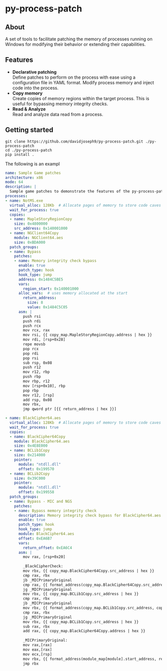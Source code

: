 # py-process-patch

## About
A set of tools to facilitate patching the memory of processes running on Windows for 
modifying their behavior or extending their capabilities.

## Features
* <b>Declarative patching</b><br/>
   Define patches to perform on the process with ease using a configuration file in YAML format.
   Modify process memory and inject code into the process.
* <b>Copy memory</b><br/>
   Create copies of memory regions within the target process. This is useful for bypassing memory integrity checks.
* <b>Read & Analyze</b><br/>
   Read and analyze data read from a process.

## Getting started
```
git clone https://github.com/davidjoseph9/py-process-patch.git ./py-process-patch
cd ./py-process-patch
pip install .
```

The following is an exampl
```yaml
name: Sample Game patches
architecture: x86
mode: 64
description: |
  Sample game patches to demonstrate the features of the py-process-patch module
processes:
- name: NotMS.exe
  virtual_alloc: 128Kb  # Allocate pages of memory to store code caves and pointers in
  wait_for_process: true
  copies:
  - name: MapleStoryRegionCopy
    size: 0x4800000
    src_address: 0x140001000
  - name: NGClient64Copy
    module: NGClient64.aes
    size: 0xBDA000
  patch_groups:
  - name: Bypass
    patches:
    - name: Memory integrity check bypass
      enable: true
      patch_type: hook
      hook_type: jump
      address: 0x1484C5BE5
      vars:
        region_start: 0x140001000
      alloc_vars:  # uses memory allocated at the start
        return_address: 
          size: 8
          value: 0x1484C5C05
      asm: |
        push rsi
        push rdi
        push rcx
        mov rcx, rax
        mov rsi, {{ copy_map.MapleStoryRegionCopy.address | hex }}
        mov rdi, [rsp+0x28]
        repe movsb
        pop rcx
        pop rdi
        pop rsi
        sub rsp, 0x08
        push r12
        mov r12, rbp
        push rbp
        mov rbp, r12
        mov [rsp+0x10], rbp
        pop rbp
        mov r12, [rsp]
        add rsp, 0x08
        mov rbx, 
        jmp qword ptr [{{ return_address | hex }}]
```

```yaml
- name: BlackCipher64.aes
  virtual_alloc: 128Kb  # Allocate pages of memory to store code caves and pointers in
  wait_for_process: true
  copies:
  - name: BlackCipher64Copy
    module: BlackCipher64.aes
    size: 0x4E8E000
  - name: BCLib1Copy
    size: 0x214000
    pointer:
      module: "ntdll.dll"
      offset: 0x199570
  - name: BCLib2Copy
    size: 0x39C000
    pointer:
      module: "ntdll.dll"
      offset: 0x199558
  patch_groups:
  - name: Bypass - MIC and NGS
    patches:
    - name: Bypass memory integrity check
      description: Memory integrity check bypass for BlackCipher64.aes and BC7F9A.tmp modules
      enable: true
      patch_type: hook
      hook_type: jump
      module: BlackCipher64.aes
      offset: 0xEA6B7
      vars:
        return_offset: 0xEA6C4
      asm: |
        mov rax, [rsp+0x20]
  
        _BlackCipherCheck:
        mov rbx, {{ copy_map.BlackCipher64Copy.src_address | hex }}
        cmp rax, rbx
        jb _MICPrimaryOriginal
        cmp rax, {{ format_address(copy_map.BlackCipher64Copy.src_address, copy_map.BlackCipher64Copy.size) }}
        jg _MICPrimaryOriginal
        mov rbx, {{ copy_map.BCLib1Copy.src_address | hex }}
        cmp rax, rbx
        jb _MICPrimaryOriginal
        mov rbx, {{ format_address(copy_map.BCLib1Copy.src_address, copy_map.BCLib1Copy.size) }}
        cmp rax, rbx
        jg _MICPrimaryOriginal
        mov rbx, {{ copy_map.BCLib1Copy.src_address | hex }}
        sub rax, rbx
        add rax, {{ copy_map.BlackCipher64Copy.address | hex }}
  
        _MICPrimaryOriginal:
        mov rax,[rax]
        mov eax,[rax]
        mov ecx,[rsp]
        mov rbx, {{ format_address(module_map[module].start_address, return_offset) }}
        jmp rbx
```